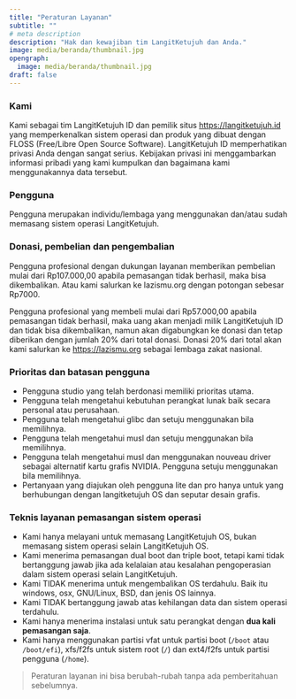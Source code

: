 ```yaml
---
title: "Peraturan Layanan"
subtitle: ""
# meta description
description: "Hak dan kewajiban tim LangitKetujuh dan Anda."
image: media/beranda/thumbnail.jpg
opengraph:
  image: media/beranda/thumbnail.jpg
draft: false
---
```


### Kami

Kami sebagai tim LangitKetujuh ID dan pemilik situs https://langitketujuh.id yang memperkenalkan sistem operasi dan produk yang dibuat dengan FLOSS (Free/Libre Open Source Software). LangitKetujuh ID memperhatikan privasi Anda dengan sangat serius. Kebijakan privasi ini menggambarkan informasi pribadi yang kami kumpulkan dan bagaimana kami menggunakannya data tersebut.

### Pengguna

Pengguna merupakan individu/lembaga yang menggunakan dan/atau sudah memasang sistem operasi LangitKetujuh.

### Donasi, pembelian dan pengembalian

Pengguna profesional dengan dukungan layanan memberikan pembelian mulai dari Rp107.000,00 apabila pemasangan tidak berhasil, maka bisa dikembalikan. Atau kami salurkan ke lazismu.org dengan potongan sebesar Rp7000.

Pengguna profesional yang membeli mulai dari Rp57.000,00 apabila pemasangan tidak berhasil, maka uang akan menjadi milik LangitKetujuh ID dan tidak bisa dikembalikan, namun akan digabungkan ke donasi dan tetap diberikan dengan jumlah 20% dari total donasi. Donasi 20% dari total akan kami salurkan ke https://lazismu.org sebagai lembaga zakat nasional.

### Prioritas dan batasan pengguna

  * Pengguna studio yang telah berdonasi memiliki prioritas utama.
  * Pengguna telah mengetahui kebutuhan perangkat lunak baik secara personal atau perusahaan.
  * Pengguna telah mengetahui glibc dan setuju menggunakan bila memilihnya.
  * Pengguna telah mengetahui musl dan setuju menggunakan bila memilihnya.
  * Pengguna telah mengetahui musl dan menggunakan nouveau driver sebagai alternatif kartu grafis NVIDIA. Pengguna setuju menggunakan bila memilihnya.
  * Pertanyaan yang diajukan oleh pengguna lite dan pro hanya untuk yang berhubungan dengan langitketujuh OS dan seputar desain grafis.

### Teknis layanan pemasangan sistem operasi

  * Kami hanya melayani untuk memasang LangitKetujuh OS, bukan memasang sistem operasi selain LangitKetujuh OS.
  * Kami menerima pemasangan dual boot dan triple boot, tetapi kami tidak bertanggung jawab jika ada kelalaian atau kesalahan pengoperasian dalam sistem operasi selain LangitKetujuh.
  * Kami TIDAK menerima untuk mengembalikan OS terdahulu. Baik itu windows, osx, GNU/Linux, BSD, dan jenis OS lainnya.
  * Kami TIDAK bertanggung jawab atas kehilangan data dan sistem operasi terdahulu.
  * Kami hanya menerima instalasi untuk satu perangkat dengan **dua kali pemasangan saja**.
  * Kami hanya menggunakan partisi vfat untuk partisi boot (`/boot` atau `/boot/efi`), xfs/f2fs untuk sistem root (`/`) dan ext4/f2fs untuk partisi pengguna (`/home`).

> Peraturan layanan ini bisa berubah-rubah tanpa ada pemberitahuan sebelumnya.
